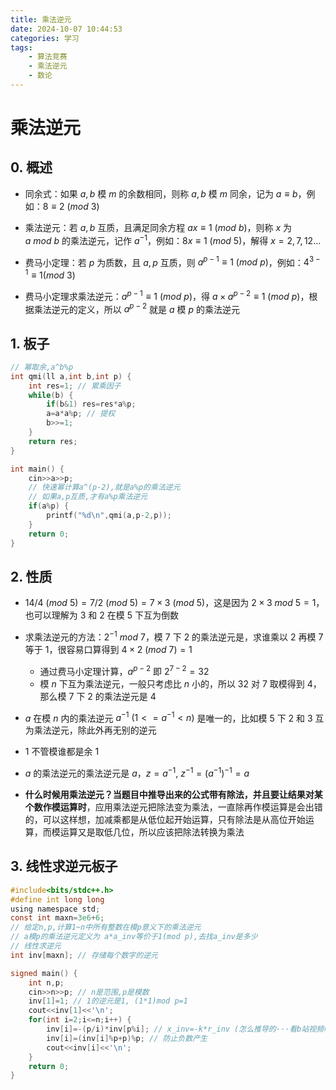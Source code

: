 ```yaml
---
title: 乘法逆元
date: 2024-10-07 10:44:53
categories: 学习
tags:
    - 算法竞赛
    - 乘法逆元
    - 数论
---
```


<meta name="referrer" content="no-referrer" />



# 乘法逆元

<!-- toc -->

<!-- more -->



## 0. 概述

* 同余式：如果 $a,b$ 模 $m$ 的余数相同，则称 $a,b$ 模 $m$ 同余，记为 $a\equiv b$，例如：$8 \equiv 2\ (mod\ 3)$

* 乘法逆元：若 $a,b$ 互质，且满足同余方程 $ax\equiv 1\ (mod \ b)$，则称 $x$ 为 $a\ mod \ b$ 的乘法逆元，记作 $a^{-1}$，例如：$8x \equiv 1\ (mod\ 5)$，解得 $x=2,7,12...$
* 费马小定理：若 $p$ 为质数，且 $a,p$ 互质，则 $a^{p-1}\equiv1\ (mod\ p)$，例如：$4^{3-1}\equiv 1(mod\ 3)$
* 费马小定理求乘法逆元：$a^{p-1}\equiv1\ (mod\ p)$，得 $a×a^{p-2}\equiv 1\ (mod\ p)$，根据乘法逆元的定义，所以 $a^{p-2}$ 就是 $a$ 模 $p$ 的乘法逆元



## 1. 板子

``` c
// 幂取余,a^b%p
int qmi(ll a,int b,int p) {
    int res=1; // 累乘因子
    while(b) {
        if(b&1) res=res*a%p;
        a=a*a%p; // 提权
        b>>=1;
    }
    return res;
}

int main() {
    cin>>a>>p;
    // 快速幂计算a^(p-2),就是a%p的乘法逆元
    // 如果a,p互质,才有a%p乘法逆元
    if(a%p) {
        printf("%d\n",qmi(a,p-2,p));
    }
    return 0;
}
```



## 2. 性质

* $14/4\ (mod\ 5)=7/2 \ (mod\ 5)=7×3\ (mod\ 5)$，这是因为 $2×3\ mod\ 5=1$，也可以理解为 $3$ 和 $2$ 在模 $5$ 下互为倒数
* 求乘法逆元的方法：$2^{-1} \ mod\ 7$，模  $7$ 下 $2$ 的乘法逆元是，求谁乘以 $2$ 再模 $7$ 等于 $1$，很容易口算得到 $4×2\ (mod\ 7)=1$
  * 通过费马小定理计算，$a^{p-2}$ 即 $2^{7-2}=32$
  * 模 $n$ 下互为乘法逆元，一般只考虑比 $n$ 小的，所以 $32$ 对 $7$ 取模得到 $4$，那么模 $7$ 下 $2$ 的乘法逆元是 $4$
* $a$ 在模 $n$ 内的乘法逆元 $a^{-1}\ (1<=a^{-1}<n)$ 是唯一的，比如模 $5$ 下 $2$ 和 $3$ 互为乘法逆元，除此外再无别的逆元
* $1$  不管模谁都是余 $1$
* $a$ 的乘法逆元的乘法逆元是 $a$，$z=a^{-1},\ z^{-1}=(a^{-1})^{-1}=a$

* **什么时候用乘法逆元？当题目中推导出来的公式带有除法，并且要让结果对某个数作模运算时**，应用乘法逆元把除法变为乘法，一直除再作模运算是会出错的，可以这样想，加减乘都是从低位起开始运算，只有除法是从高位开始运算，而模运算又是取低几位，所以应该把除法转换为乘法



## 3. 线性求逆元板子

``` c
#include<bits/stdc++.h>
#define int long long
using namespace std;
const int maxn=3e6+6;
// 给定n,p,计算1~n中所有整数在模p意义下的乘法逆元
// a模p的乘法逆元定义为 a*a_inv等价于1(mod p),去找a_inv是多少
// 线性求逆元
int inv[maxn]; // 存储每个数字的逆元

signed main() {
	int n,p;
	cin>>n>>p; // n是范围,p是模数
	inv[1]=1; // 1的逆元是1, (1*1)mod p=1
	cout<<inv[1]<<'\n';
	for(int i=2;i<=n;i++) {
		inv[i]=-(p/i)*inv[p%i]; // x_inv=-k*r_inv (怎么推导的···看b站视频吧)
		inv[i]=(inv[i]%p+p)%p; // 防止负数产生
		cout<<inv[i]<<'\n';
	}
	return 0;
}
```
